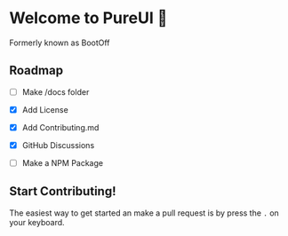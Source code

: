 # Welcome to PureUI :rocket:
Formerly known as BootOff

## Roadmap
- [ ] Make /docs folder
- [X] Add License
- [X] Add Contributing.md
- [X] GitHub Discussions
- [ ] Make a NPM Package


## Start Contributing!
The easiest way to get started an make a pull request is by press the ```.``` on your keyboard.
